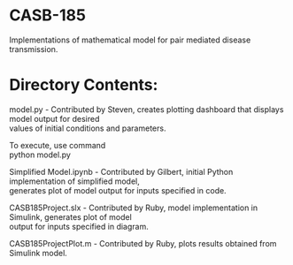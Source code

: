# CASB-185  
Implementations of mathematical model for pair mediated disease transmission.

# Directory Contents:  

model.py - Contributed by Steven, creates plotting dashboard that displays model output for desired  
values of initial conditions and parameters.  

To execute, use command  
python model.py  

Simplified Model.ipynb - Contributed by Gilbert, initial Python implementation of simplified model,  
generates plot of model output for inputs specified in code.  

CASB185Project.slx - Contributed by Ruby, model implementation in Simulink, generates plot of model  
output for inputs specified in diagram.  

CASB185ProjectPlot.m - Contributed by Ruby, plots results obtained from Simulink model.
